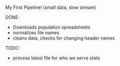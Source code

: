 My First Pipeline!
(small data, slow stream)

DONE:
- Downloads population spreadsheets
- normalizes file names
- cleans data, checks for changing header names

TODO:
- process latest file for who we serve stats
